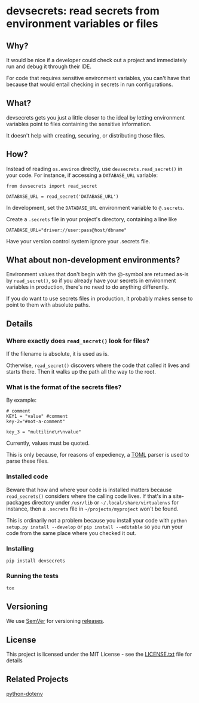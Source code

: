 # devsecrets: read secrets from environment variables or files

## Why?

It would be nice if a developer could check out a project and immediately run
and debug it through their IDE.

For code that requires sensitive environment variables, you can't have that
because that would entail checking in secrets in run configurations.

## What?

devsecrets gets you just a little closer to the ideal by letting environment
variables point to files containing the sensitive information.

It doesn't help with creating, securing, or distributing those files.
 
## How?

Instead of reading `os.environ` directly, use `devsecrets.read_secret()` in your code.
For instance, if accessing a `DATABASE_URL` variable:
```
from devsecrets import read_secret

DATABASE_URL = read_secret('DATABASE_URL')
```

In development, set the `DATABASE_URL` environment variable to `@.secrets`.

Create a `.secrets` file in your project's directory, containing a line like
```
DATABASE_URL="driver://user:pass@host/dbname"
```

Have your version control system ignore your .secrets file.

## What about non-development environments?

Environment values that don't begin with the @-symbol are returned as-is by
`read_secret()`, so if you already have your secrets in environment variables
in production, there's no need to do anything differently.

If you do want to use secrets files in production, it probably makes sense
to point to them with absolute paths.

## Details

### Where exactly does `read_secret()` look for files?
 
If the filename is absolute, it is used as is.

Otherwise, `read_secret()` discovers where the code that called it lives and
starts there. Then it walks up the path all the way to the root.

### What is the format of the secrets files?

By example:
```
# comment
KEY1 = "value" #comment
key-2="#not-a-comment"

key_3 = "multiline\r\nvalue"

```

Currently, values must be quoted.

This is only because, for reasons of expediency,
a [TOML](https://github.com/toml-lang/toml) parser is used to parse these files.

### Installed code

Beware that how and where your code is installed matters because `read_secrets()`
considers where the calling code lives. If that's in a site-packages
directory under `/usr/lib` or `~/.local/share/virtualenvs` for instance,
then a `.secrets` file in `~/projects/myproject` won't be found.

This is ordinarily not a problem because you install your code with
`python setup.py install --develop` or `pip install --editable` so you run
your code from the same place where you checked it out.

### Installing

```
pip install devsecrets
```

### Running the tests

```
tox
```

## Versioning

We use [SemVer](http://semver.org/) for versioning [releases](https://github.com/JaGallup/devsecrets-precursor/releases). 

## License

This project is licensed under the MIT License - see the [LICENSE.txt](LICENSE.txt) file for details

## Related Projects

[python-dotenv](https://github.com/theskumar/python-dotenv)
